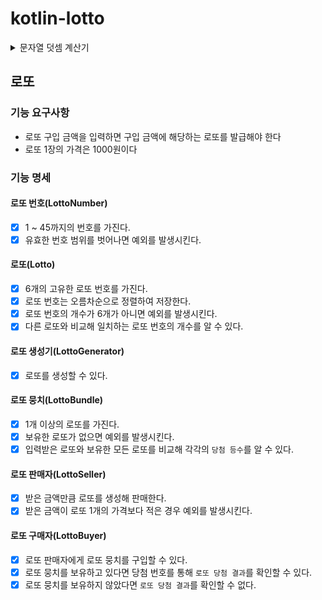 # kotlin-lotto

<details>
<summary>문자열 덧셈 계산기</summary>
## 문자열 덧셈 계산기

### 기능 요구 사항
- 쉼표(,) 또는 콜론(:)을 구분자로 가지는 문자열을 전달하는 경우 구분자를 기준으로 분리한 각 숫자의 합을 반환
  - “” => 0, 
  - "1,2" => 3
  - "1,2,3" => 6
  - “1,2:3” => 6
- 앞의 기본 구분자(쉼표, 콜론) 외에 커스텀 구분자를 지정할 수 있다. 커스텀 구분자는 문자열 앞부분의 “//”와 “\n” 사이에 위치하는 문자를 커스텀 구분자로 사용한다. 
  - “//;\n1;2;3”과 같이 값을 입력할 경우 커스텀 구분자는 세미콜론(;)이며, 결과 값은 6이 반환되어야 한다.
- 문자열 계산기에 숫자 이외의 값 또는 음수를 전달하는 경우 RuntimeException 예외를 throw 한다.
### 요구 사항 정의
#### 피연산자(Operand)
- [x] 숫자인 값을 가질 수 있다.
- [x] 다른 피연산자와 더할 수 있다.
- [x] 음수를 입력 받으면 예외를 발생시킨다.

#### 구분자(Separator)
- [x] 구분자로 사용할 문자를 가질 수 있다.
- [x] 구분자의 길이가 1이 아니라면 예외를 발생시킨다.
- [x] 구분자가 숫자인 경우 예외를 발생시킨다.

#### 구분자 목록(Separators)
- [x] 쉼표`,`와 콜론`:`을 기본 구분자로 가진다.
- [x] 유효한 구분자를 추가할 수 있다.
- [x] 구분자는 중복될 수 없다.
- [x] 모든 구분자에 해당하는 정규식을 표현할 수 있다.

#### 문자열 토크나이저(StringTokenizer)
- [x] 입력받은 문자열을 구분자를 사용해 토큰화할 수 있다.
- [x] 문자열에 포함된 커스텀 구분자를 추출할 수 있다.

#### 문자열 덧셈 계산기
- [x] 입력된 문자열이 null 혹은 비어있으면 0을 반환한다.
- [x] 문자열을 입력받아 숫자의 합을 반환할 수 있다.
</details>

## 로또

### 기능 요구사항
- 로또 구입 금액을 입력하면 구입 금액에 해당하는 로또를 발급해야 한다
- 로또 1장의 가격은 1000원이다

### 기능 명세

#### 로또 번호(LottoNumber)
- [x] 1 ~ 45까지의 번호를 가진다.
- [x] 유효한 번호 범위를 벗어나면 예외를 발생시킨다.

#### 로또(Lotto)
- [x] 6개의 고유한 로또 번호를 가진다.
- [x] 로또 번호는 오름차순으로 정렬하여 저장한다.
- [x] 로또 번호의 개수가 6개가 아니면 예외를 발생시킨다.
- [x] 다른 로또와 비교해 일치하는 로또 번호의 개수를 알 수 있다.

#### 로또 생성기(LottoGenerator)
- [x] 로또를 생성할 수 있다.

#### 로또 뭉치(LottoBundle)
- [x] 1개 이상의 로또를 가진다.
- [x] 보유한 로또가 없으면 예외를 발생시킨다.
- [x] 입력받은 로또와 보유한 모든 로또를 비교해 각각의 `당첨 등수`를 알 수 있다.

#### 로또 판매자(LottoSeller)
- [x] 받은 금액만큼 로또를 생성해 판매한다.
- [x] 받은 금액이 로또 1개의 가격보다 적은 경우 예외를 발생시킨다. 

#### 로또 구매자(LottoBuyer)
- [x] 로또 판매자에게 로또 뭉치를 구입할 수 있다.
- [x] 로또 뭉치를 보유하고 있다면 당첨 번호를 통해 `로또 당첨 결과`를 확인할 수 있다.
- [x] 로또 뭉치를 보유하지 않았다면 `로또 당첨 결과`를 확인할 수 없다.
